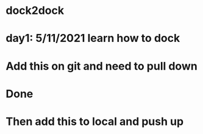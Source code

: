 # dock2dock
# day1: 5/11/2021 learn how to dock
# Add this on git and need to pull down
# Done
# Then add this to local and push up
